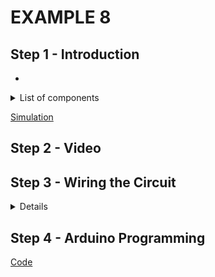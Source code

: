 # EXAMPLE 8

## Step 1 - Introduction

- 

<details>
  <summary>
    List of components
  </summary>
  
  
  1. Arduino
  2. Five push button
  3. Breadboard
  4. Jumpers
</details>

[Simulation](https://www.tinkercad.com/things/jFWdM29y2Po-esd-gpioe8)

## Step 2 - Video

[]()

## Step 3 - Wiring the Circuit

<details>
  <summary>Details</summary>
  
  <img src="/Images/ESD-GPIO_E8.png" height="500">  <img src="/Images/IMG_20201108_124849.jpg" height="500">
</details>

## Step 4 - Arduino Programming

[Code](https://github.com/muhdman/MCTE4342-ESD/edit/main/Week4-GPIO/Example_8/Example_8.ino)
